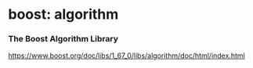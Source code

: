 boost: algorithm
===============

### The Boost Algorithm Library
https://www.boost.org/doc/libs/1_67_0/libs/algorithm/doc/html/index.html

